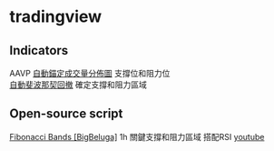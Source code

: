 # tradingview

## Indicators

AAVP [自動錨定成交量分佈圖](https://tw.tradingview.com/support/solutions/43000703077/) 支撐位和阻力位   
[自動斐波那契回撤](https://tw.tradingview.com/support/solutions/43000585089/)  確定支撐和阻力區域  


## Open-source script

[Fibonacci Bands [BigBeluga]](https://www.tradingview.com/script/KMzbEIJy-Fibonacci-Bands-BigBeluga/)  1h 關鍵支撐和阻力區域  搭配RSI [youtube](https://www.youtube.com/watch?v=pegN5dObido)  
